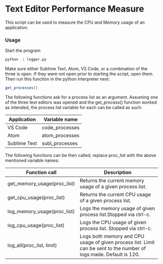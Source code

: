 # Text Editor Performance Measure

This script can be used to measure the CPU and Memory usage of an application.

### Usage

Start the program

```bash
python -i logger.py
```

Make sure either Sublime Text, Atom, VS Code, or a combination of the three is open. If they were not open prior to starting the script, open them. Then run this function in the python interpreter next:

```bash
get_processes()
```

The following functions ask for a process list as an argument. Assuming one of the three text editors was opened and the get_process() function worked as intended, the process list variable for each can be called as such:

|Application|Variable name
|---|---
|VS Code|code_processes
|Atom|atom_processes
|Sublime Text|subl_processes

The following functions can be then called, replace proc_list with the above mentioned variable names:

|Function call|Description
|---|---
|get_memory_usage(proc_list)| Returns the current memory usage of a given process list.
|get_cpu_usage(proc_list)| Returns the current CPU usage of a given process list.
|log_memory_usage(proc_list)| Logs the memory usage of given process list.Stopped via ctrl-c.
|log_cpu_usage(proc_list)| Logs the CPU usage of given process list. Stopped via ctrl-c.
|log_all(proc_list, limit)| Logs both memory and CPU usage of given process list. Limit can be sent to the number of logs made. Default is 120.